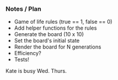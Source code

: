 

### Notes / Plan 
* Game of life rules (true == 1, false == 0)
* Add helper functions for the rules 
* Generate the board (10 x 10)
* Set the board's initial state 
* Render the board for N generations
* Efficiency? 
* Tests! 

Kate is busy Wed. Thurs. 
